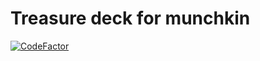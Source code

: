 # Treasure deck for munchkin

[![CodeFactor](https://www.codefactor.io/repository/github/brunokrugel/munchkin-door/badge)](https://www.codefactor.io/repository/github/brunokrugel/munchkin-door)
